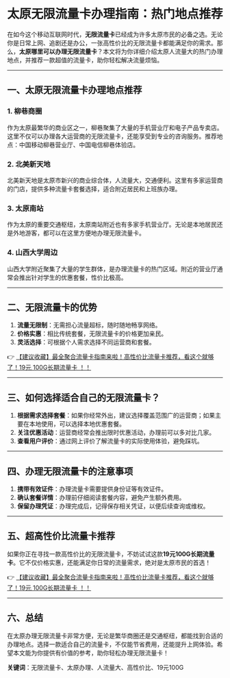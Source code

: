 # 太原无限流量卡办理指南：热门地点推荐

在如今这个移动互联网时代，**无限流量卡**已经成为许多太原市民的必备之选。无论你是日常上网、追剧还是办公，一张高性价比的无限流量卡都能满足你的需求。那么，**太原哪里可以办理无限流量卡**？本文将为你详细介绍太原人流量大的热门办理地点，并推荐一款超值的流量卡，助你轻松解决流量烦恼。

---

## 一、太原无限流量卡办理地点推荐

### 1. **柳巷商圈**
作为太原最繁华的商业区之一，柳巷聚集了大量的手机营业厅和电子产品专卖店。这里不仅可以办理各大运营商的无限流量卡，还能享受到专业的咨询服务。推荐地点：中国移动柳巷营业厅、中国电信柳巷体验店。

### 2. **北美新天地**
北美新天地是太原市新兴的商业综合体，人流量大，交通便利。这里有多家运营商的门店，提供多种流量卡套餐选择，适合附近居民和上班族办理。

### 3. **太原南站**
作为太原的重要交通枢纽，太原南站附近也有多家手机营业厅。无论是本地居民还是外地游客，都可以在这里方便地办理无限流量卡。

### 4. **山西大学周边**
山西大学附近聚集了大量的学生群体，是办理流量卡的热门区域。附近的营业厅通常会推出针对学生的优惠套餐，性价比极高。

---

## 二、无限流量卡的优势

1. **流量无限制**：无需担心流量超标，随时随地畅享网络。
2. **价格实惠**：相比传统套餐，无限流量卡的价格更加亲民。
3. **灵活选择**：可根据个人需求选择不同运营商和套餐。

👉 [【建议收藏】最全聚合流量卡指南来啦！高性价比流量卡推荐，看这个就够了！19元 100G长期流量卡 ！！](https://bit.ly/Liuliangka)

---

## 三、如何选择适合自己的无限流量卡？

1. **根据需求选择套餐**：如果你经常外出，建议选择覆盖范围广的运营商；如果主要在本地使用，可以选择本地优惠套餐。
2. **关注优惠活动**：运营商经常会推出限时优惠活动，办理前可以多对比几家。
3. **查看用户评价**：通过网上评价了解流量卡的实际使用体验，避免踩坑。

---

## 四、办理无限流量卡的注意事项

1. **携带有效证件**：办理流量卡需要提供身份证等有效证件。
2. **确认套餐详情**：办理前仔细阅读套餐内容，避免产生额外费用。
3. **保留办理凭证**：办理完成后，记得保存相关凭证，以便后续查询或维权。

---

## 五、超高性价比流量卡推荐

如果你正在寻找一款高性价比的无限流量卡，不妨试试这款**19元100G长期流量卡**。它不仅价格实惠，还能满足你日常的流量需求，绝对是太原市民的首选！

👉 [【建议收藏】最全聚合流量卡指南来啦！高性价比流量卡推荐，看这个就够了！19元 100G长期流量卡 ！！](https://bit.ly/Liuliangka)

---

## 六、总结

在太原办理无限流量卡非常方便，无论是繁华商圈还是交通枢纽，都能找到合适的办理地点。选择一款适合自己的流量卡，不仅能节省费用，还能提升上网体验。希望本文能为你提供有价值的参考，助你轻松办理无限流量卡！

**关键词**：无限流量卡、太原办理、人流量大、高性价比、19元100G